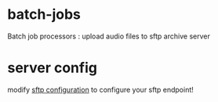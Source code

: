 batch-jobs
==========

Batch job processors : upload audio files to sftp archive server


server config
=============
modify [sftp configuration](https://github.com/rllc/batch-jobs/blob/master/src/main/resources/sftp.properties) to configure your sftp endpoint!
